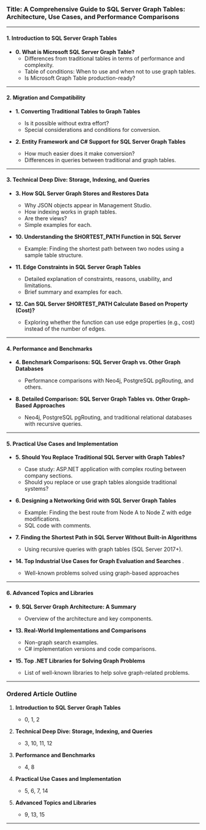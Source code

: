 ### **Title: A Comprehensive Guide to SQL Server Graph Tables: Architecture, Use Cases, and Performance Comparisons**

---

#### **1. Introduction to SQL Server Graph Tables**
- **0. What is Microsoft SQL Server Graph Table?**  
  - Differences from traditional tables in terms of performance and complexity.  
  - Table of conditions: When to use and when not to use graph tables.  
  - Is Microsoft Graph Table production-ready?  

---

#### **2. Migration and Compatibility**
- **1. Converting Traditional Tables to Graph Tables**  
  - Is it possible without extra effort?  
  - Special considerations and conditions for conversion.  

- **2. Entity Framework and C# Support for SQL Server Graph Tables**  
  - How much easier does it make conversion?  
  - Differences in queries between traditional and graph tables.  

---

#### **3. Technical Deep Dive: Storage, Indexing, and Queries**
- **3. How SQL Server Graph Stores and Restores Data**  
  - Why JSON objects appear in Management Studio.  
  - How indexing works in graph tables.  
  - Are there views?  
  - Simple examples for each.  

- **10. Understanding the SHORTEST_PATH Function in SQL Server**  
  - Example: Finding the shortest path between two nodes using a sample table structure.  

- **11. Edge Constraints in SQL Server Graph Tables**  
  - Detailed explanation of constraints, reasons, usability, and limitations.  
  - Brief summary and examples for each.  

- **12. Can SQL Server SHORTEST_PATH Calculate Based on Property (Cost)?**  
  - Exploring whether the function can use edge properties (e.g., cost) instead of the number of edges.  

---

#### **4. Performance and Benchmarks**
- **4. Benchmark Comparisons: SQL Server Graph vs. Other Graph Databases**  
  - Performance comparisons with Neo4j, PostgreSQL pgRouting, and others.  

- **8. Detailed Comparison: SQL Server Graph Tables vs. Other Graph-Based Approaches**  
  - Neo4j, PostgreSQL pgRouting, and traditional relational databases with recursive queries.  

---

#### **5. Practical Use Cases and Implementation**
- **5. Should You Replace Traditional SQL Server with Graph Tables?**  
  - Case study: ASP.NET application with complex routing between company sections.  
  - Should you replace or use graph tables alongside traditional systems?  

- **6. Designing a Networking Grid with SQL Server Graph Tables**  
  - Example: Finding the best route from Node A to Node Z with edge modifications.  
  - SQL code with comments.  

- **7. Finding the Shortest Path in SQL Server Without Built-in Algorithms**  
  - Using recursive queries with graph tables (SQL Server 2017+).  

- **14. Top Industrial Use Cases for Graph Evaluation and Searches**  .  

  - Well-known problems solved using graph-based approaches
---

#### **6. Advanced Topics and Libraries**
- **9. SQL Server Graph Architecture: A Summary**  
  - Overview of the architecture and key components.  

- **13. Real-World Implementations and Comparisons**  
  - Non-graph search examples.  
  - C# implementation versions and code comparisons.  

- **15. Top .NET Libraries for Solving Graph Problems**  
  - List of well-known libraries to help solve graph-related problems.  

---

### **Ordered Article Outline**
1. **Introduction to SQL Server Graph Tables**  
   - 0, 1, 2  

2. **Technical Deep Dive: Storage, Indexing, and Queries**  
   - 3, 10, 11, 12  

3. **Performance and Benchmarks**  
   - 4, 8  

4. **Practical Use Cases and Implementation**  
   - 5, 6, 7, 14  

5. **Advanced Topics and Libraries**  
   - 9, 13, 15  

---
